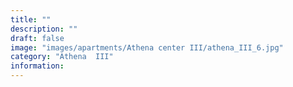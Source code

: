 ```yaml
---
title: ""
description: ""
draft: false
image: "images/apartments/Athena center III/athena_III_6.jpg"
category: "Athena  III"
information:
---
```

